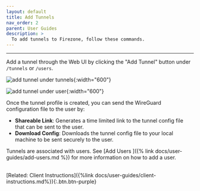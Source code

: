 ```yaml
---
layout: default
title: Add Tunnels
nav_order: 2
parent: User Guides
description: >
  To add tunnels to Firezone, follow these commands.
---
```

---

Add a tunnel through the Web UI by clicking the "Add Tunnel" button under
`/tunnels` or `/users`.

![add tunnel under tunnels](https://user-images.githubusercontent.com/52545545/153468000-06b2ea64-30b3-4f62-a2f4-043e5f231cb4.png){:width="600"}

![add tunnel under user](https://user-images.githubusercontent.com/52545545/153467794-a9912bf0-2a13-4d05-9df9-2bd6e32b594c.png){:width="600"}

Once the tunnel profile is created, you can send the WireGuard configuration
file to the user by:

* **Shareable Link**: Generates a time limited link to the tunnel config file
that can be sent to the user.
* **Download Config**: Downloads the tunnel config file to your local machine
to be sent securely to the user.

Tunnels are associated with users. See [Add Users
]({% link docs/user-guides/add-users.md %}) for more information on how to add
a user.

\
[Related: Client Instructions]({%link docs/user-guides/client-instructions.md%}){:.btn.btn-purple}
